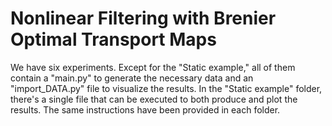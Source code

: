 # Nonlinear Filtering with Brenier Optimal Transport Maps
We have six experiments. Except for the "Static example," all of them contain a "main.py" to generate the necessary data and an "import_DATA.py" file to visualize the results. In the "Static example" folder, there's a single file that can be executed to both produce and plot the results. The same instructions have been provided in each folder.

